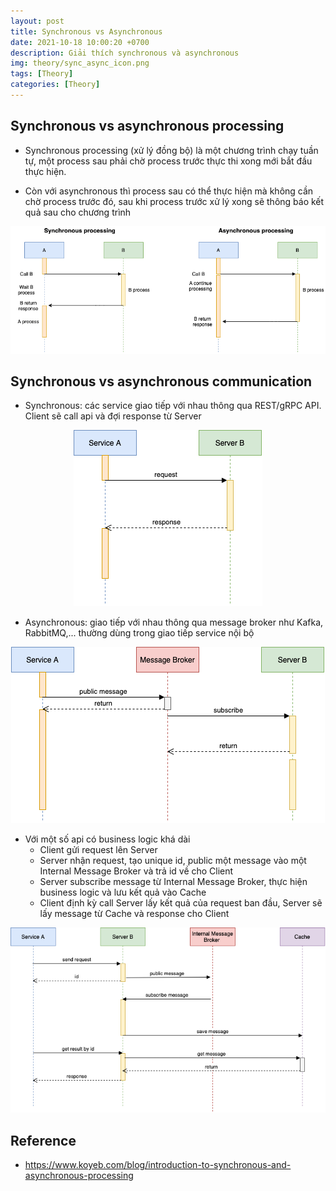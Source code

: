 ```yaml
---
layout: post
title: Synchronous vs Asynchronous 
date: 2021-10-18 10:00:20 +0700
description: Giải thích synchronous và asynchronous
img: theory/sync_async_icon.png
tags: [Theory]
categories: [Theory]
---
```


## Synchronous vs asynchronous processing

- Synchronous processing (xử lý đồng bộ) là một chương trình chạy tuần tự, một process sau phải chờ process trước thực thi xong mới bắt đầu thực hiện. 

- Còn với asynchronous thì process sau có thể thực hiện mà không cần chờ process trước đó, sau khi process trước xử lý xong sẽ thông báo kết quả sau cho chương trình

<div align="center">
    <img src="/assets/img/theory/sync_async.png"/>
</div>


## Synchronous vs asynchronous communication    

- Synchronous: các service giao tiếp với nhau thông qua REST/gRPC API. Client sẽ call api và đợi response từ Server

<div align="center">
    <img src="/assets/img/theory/api.png"/>
</div>

- Asynchronous: giao tiếp với nhau thông qua message broker như Kafka, RabbitMQ,... thường dùng trong giao tiếp service nội bộ 

<div align="center">
    <img src="/assets/img/theory/message.png"/>
</div>

- Với một số api có business logic khá dài
    + Client gửi request lên Server
    + Server nhận request, tạo unique id, public một message vào một Internal Message Broker và trả id về cho Client
    + Server subscribe message từ Internal Message Broker, thực hiện business logic và lưu kết quả vào Cache
    + Client định kỳ call Server lấy kết quả của request ban đầu, Server sẽ lấy message từ Cache và response cho Client
    
<div align="center">
    <img src="/assets/img/theory/long_api.png"/>
</div>

## Reference

- <https://www.koyeb.com/blog/introduction-to-synchronous-and-asynchronous-processing>